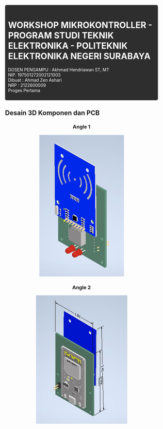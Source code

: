 <div style="background-color: #2e2e2e; padding: 10px; border-radius: 5px; color: white;">
  <h1>WORKSHOP MIKROKONTROLLER - PROGRAM STUDI TEKNIK ELEKTRONIKA - POLITEKNIK ELEKTRONIKA NEGERI SURABAYA</h1>
  <p>DOSEN PENGAMPU : Akhmad Hendriawan ST, MT <br/> NIP. 197501272002121003 </br> Dibuat : Ahmad Zen Ashari </br> NRP : 2122600009 </br> Proges Pertama</p>
</div>
 <h2> Desain 3D Komponen dan PCB</h2>
<div align=center>
<h3> Angle 1</h3>

![alt text](<angle 1-1.png>) 

</div>
<div align=center>
<h3> Angle 2 </h3>

 ![alt text](<angle 2-1.png>)